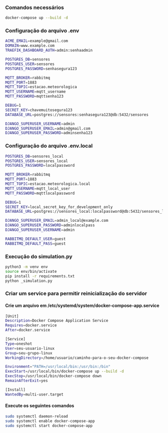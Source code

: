 ### Comandos necessários

```bash
docker-compose up --build -d
```

### Configuração do arquivo .env
```sh
ACME_EMAIL=example@gmail.com
DOMAIN=www.example.com
TRAEFIK_DASHBOARD_AUTH=admin:senhaadmin

POSTGRES_DB=sensores
POSTGRES_USER=sensores
POSTGRES_PASSWORD=senhasegura123

MQTT_BROKER=rabbitmq
MQTT_PORT=1883
MQTT_TOPIC=estacao.meteorologica
MQTT_USERNAME=mqtt_username
MQTT_PASSWORD=mqttsenha123

DEBUG=1
SECRET_KEY=chavemuitosegura123
DATABASE_URL=postgres://sensores:senhasegura123@db:5432/sensores

DJANGO_SUPERUSER_USERNAME=admin
DJANGO_SUPERUSER_EMAIL=admin@gmail.com
DJANGO_SUPERUSER_PASSWORD=adminsenha123
```

### Configuração do arquivo .env.local
```sh
POSTGRES_DB=sensores_local
POSTGRES_USER=sensores_local
POSTGRES_PASSWORD=localpassword

MQTT_BROKER=rabbitmq
MQTT_PORT=1883
MQTT_TOPIC=estacao.meteorologica.local
MQTT_USERNAME=mqtt_local_user
MQTT_PASSWORD=mqttlocalpassword

DEBUG=1
SECRET_KEY=local_secret_key_for_development_only
DATABASE_URL=postgres://sensores_local:localpassword@db:5432/sensores_local

DJANGO_SUPERUSER_EMAIL=admin_local@example.com
DJANGO_SUPERUSER_PASSWORD=adminlocalpass
DJANGO_SUPERUSER_USERNAME=admin

RABBITMQ_DEFAULT_USER=guest 
RABBITMQ_DEFAULT_PASS=guest
```

### Execução do simulation.py

```bash
python3 -m venv env
source env/bin/activate
pip install -r requirements.txt
python _simulation.py
```

### Criar um service para permitir reinicialização do servidor

#### Crie um arquivo em /etc/systemd/system/docker-compose-app.service

```bash
[Unit]
Description=Docker Compose Application Service
Requires=docker.service
After=docker.service

[Service]
Type=oneshot
User=seu-usuario-linux 
Group=seu-grupo-linux
WorkingDirectory=/home/usuario/caminho-para-o-seu-docker-compose

Environment="PATH=/usr/local/bin:/usr/bin:/bin"
ExecStart=/usr/local/bin/docker-compose up --build -d
ExecStop=/usr/local/bin/docker-compose down
RemainAfterExit=yes

[Install]
WantedBy=multi-user.target
```

#### Execute os seguintes comandos
```bash
sudo systemctl daemon-reload
sudo systemctl enable docker-compose-app    
sudo systemctl start docker-compose-app 
```